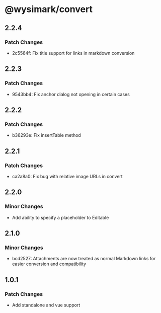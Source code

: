 # @wysimark/convert

## 2.2.4

### Patch Changes

- 2c5564f: Fix title support for links in markdown conversion

## 2.2.3

### Patch Changes

- 9543bb4: Fix anchor dialog not opening in certain cases

## 2.2.2

### Patch Changes

- b36293e: Fix insertTable method

## 2.2.1

### Patch Changes

- ca2a8a0: Fix bug with relative image URLs in convert

## 2.2.0

### Minor Changes

- Add ability to specify a placeholder to Editable

## 2.1.0

### Minor Changes

- bcd2527: Attachments are now treated as normal Markdown links for easier conversion and compatibility

## 1.0.1

### Patch Changes

- Add standalone and vue support
